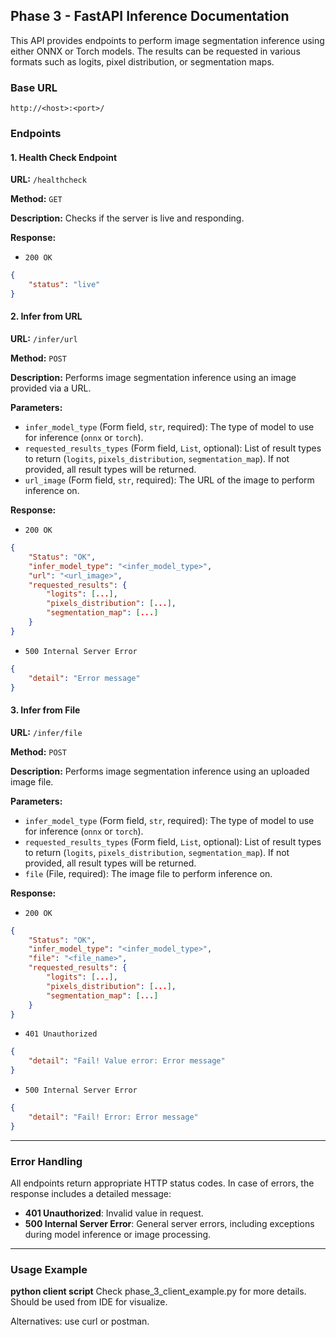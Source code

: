 

## Phase 3 - FastAPI Inference Documentation

This API provides endpoints to perform image segmentation inference using either ONNX or Torch models. The results can be requested in various formats such as logits, pixel distribution, or segmentation maps.

### Base URL

```
http://<host>:<port>/
```

### Endpoints

#### 1. Health Check Endpoint

**URL:** `/healthcheck`

**Method:** `GET`

**Description:** 
Checks if the server is live and responding.

**Response:**
- `200 OK`
```json
{
    "status": "live"
}
```

#### 2. Infer from URL

**URL:** `/infer/url`

**Method:** `POST`

**Description:** 
Performs image segmentation inference using an image provided via a URL.

**Parameters:**
- `infer_model_type` (Form field, `str`, required): The type of model to use for inference (`onnx` or `torch`).
- `requested_results_types` (Form field, `List`, optional): List of result types to return (`logits`, `pixels_distribution`, `segmentation_map`). If not provided, all result types will be returned.
- `url_image` (Form field, `str`, required): The URL of the image to perform inference on.

**Response:**
- `200 OK`
```json
{
    "Status": "OK",
    "infer_model_type": "<infer_model_type>",
    "url": "<url_image>",
    "requested_results": {
        "logits": [...],
        "pixels_distribution": [...],
        "segmentation_map": [...]
    }
}
```
- `500 Internal Server Error`
```json
{
    "detail": "Error message"
}
```

#### 3. Infer from File

**URL:** `/infer/file`

**Method:** `POST`

**Description:** 
Performs image segmentation inference using an uploaded image file.

**Parameters:**
- `infer_model_type` (Form field, `str`, required): The type of model to use for inference (`onnx` or `torch`).
- `requested_results_types` (Form field, `List`, optional): List of result types to return (`logits`, `pixels_distribution`, `segmentation_map`). If not provided, all result types will be returned.
- `file` (File, required): The image file to perform inference on.

**Response:**
- `200 OK`
```json
{
    "Status": "OK",
    "infer_model_type": "<infer_model_type>",
    "file": "<file_name>",
    "requested_results": {
        "logits": [...],
        "pixels_distribution": [...],
        "segmentation_map": [...]
    }
}
```
- `401 Unauthorized`
```json
{
    "detail": "Fail! Value error: Error message"
}
```
- `500 Internal Server Error`
```json
{
    "detail": "Fail! Error: Error message"
}
```

---

### Error Handling

All endpoints return appropriate HTTP status codes. In case of errors, the response includes a detailed message:

- **401 Unauthorized**: Invalid value in request.
- **500 Internal Server Error**: General server errors, including exceptions during model inference or image processing.

---

### Usage Example

**python client script**
Check phase_3_client_example.py for more details. Should be used from IDE for visualize.

Alternatives: use curl or postman.
